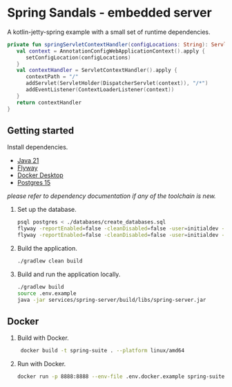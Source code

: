 # Spring Sandals - embedded server

A kotlin-jetty-spring example with a small set of runtime dependencies.

```kotlin
private fun springServletContextHandler(configLocations: String): ServletContextHandler {
   val context = AnnotationConfigWebApplicationContext().apply {
      setConfigLocation(configLocations)
   }
   val contextHandler = ServletContextHandler().apply {
      contextPath = "/"
      addServlet(ServletHolder(DispatcherServlet(context)), "/*")
      addEventListener(ContextLoaderListener(context))
   }
   return contextHandler
}
```

## Getting started

Install dependencies.

- [Java 21](https://adoptium.net/temurin/releases/?version=21)
- [Flyway](https://documentation.red-gate.com/fd)
- [Docker Desktop](https://www.docker.com/products/docker-desktop)
- [Postgres 15](https://www.postgresql.org/)

_please refer to dependency documentation if any of the toolchain is new._

1. Set up the database.
   ```bash
   psql postgres < ./databases/create_databases.sql
   flyway -reportEnabled=false -cleanDisabled=false -user=initialdev -password=initialdev -url="jdbc:postgresql://localhost/sandals_development" -locations=filesystem:databases/spring clean migrate
   flyway -reportEnabled=false -cleanDisabled=false -user=initialdev -password=initialdev -url="jdbc:postgresql://localhost/sandals_test" -locations=filesystem:databases/spring clean migrate
   ```

1. Build the application.
    ```bash
    ./gradlew clean build
    ```

1. Build and run the application locally.
   ```bash
   ./gradlew build
   source .env.example
   java -jar services/spring-server/build/libs/spring-server.jar
   ```

## Docker

1. Build with Docker.
   ```bash
    docker build -t spring-suite . --platform linux/amd64
    ```

1. Run with Docker.
   ```bash
   docker run -p 8888:8888 --env-file .env.docker.example spring-suite
   ```